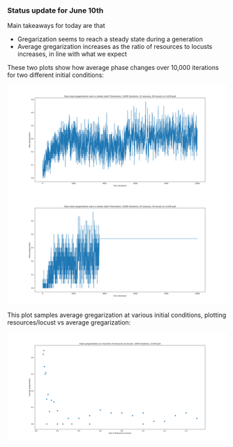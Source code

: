 <h3>Status update for June 10th</h3>
<p>Main takeaways for today are that </p>

* Gregarization seems to reach a steady state during a generation
* Average gregarization increases as the ratio of resources to locusts increases, in line with what we expect
<p>These two plots show how average phase changes over 10,000 iterations for two different initial conditions:</p>
<img src="https://github.com/ymaltsman/Optimal-Foraging/blob/master/imgs/greg6025.png">
<img src="https://github.com/ymaltsman/Optimal-Foraging/blob/master/imgs/greg5030.png">
<p>This plot samples average gregarization at various initial conditions, plotting resources/locust vs average gregarization:</p>
<img src="https://github.com/ymaltsman/Optimal-Foraging/blob/master/imgs/ratio1000x60x10.png">
